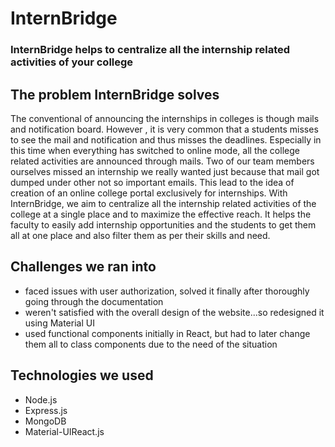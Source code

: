 # InternBridge

### InternBridge helps to centralize all the internship related activities of your college

## The problem InternBridge solves

The conventional of announcing the internships in colleges is though mails and notification board. However , it is very common that a students misses to see the mail and notification and thus misses the deadlines. Especially in this time when everything has switched to online mode, all the college related activities are announced through mails. Two of our team members ourselves missed an internship we really wanted just because that mail got dumped under other not so important emails.
This lead to the idea of creation of an online college portal exclusively for internships. With InternBridge, we aim to centralize all the internship related activities of the college at a single place and to maximize the effective reach. It helps the faculty to easily add internship opportunities and the students to get them all at one place and also filter them as per their skills and need.

## Challenges we ran into

- faced issues with user authorization, solved it finally after thoroughly going through the documentation
- weren't satisfied with the overall design of the website...so redesigned it using Material UI
- used functional components initially in React, but had to later change them all to class components due to the need of the situation

## Technologies we used
- Node.js
- Express.js
- MongoDB
- Material-UIReact.js
